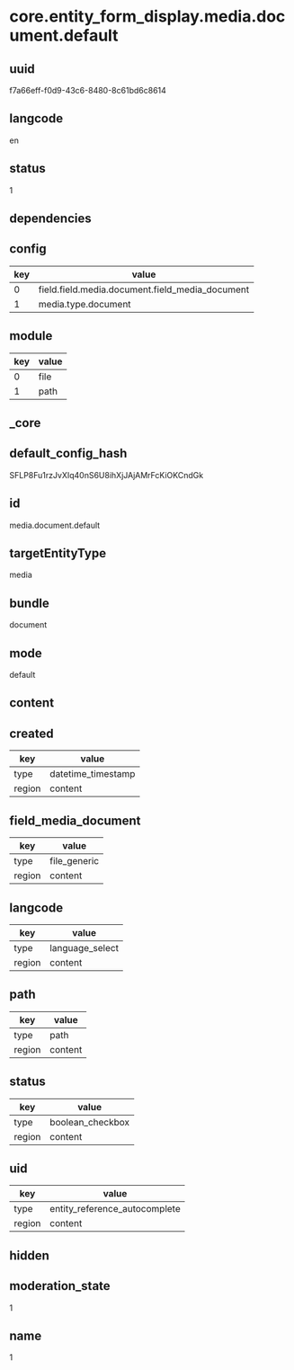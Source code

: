 # core.entity_form_display.media.document.default

## uuid
f7a66eff-f0d9-43c6-8480-8c61bd6c8614

## langcode
en

## status
1

## dependencies

## config
|key|value|
|-|-|
|0|field.field.media.document.field_media_document|
|1|media.type.document|


## module
|key|value|
|-|-|
|0|file|
|1|path|


## _core

## default_config_hash
SFLP8Fu1rzJvXIq40nS6U8ihXjJAjAMrFcKiOKCndGk

## id
media.document.default

## targetEntityType
media

## bundle
document

## mode
default

## content

## created
|key|value|
|-|-|
|type|datetime_timestamp|
|region|content|


## field_media_document
|key|value|
|-|-|
|type|file_generic|
|region|content|


## langcode
|key|value|
|-|-|
|type|language_select|
|region|content|


## path
|key|value|
|-|-|
|type|path|
|region|content|


## status
|key|value|
|-|-|
|type|boolean_checkbox|
|region|content|


## uid
|key|value|
|-|-|
|type|entity_reference_autocomplete|
|region|content|


## hidden

## moderation_state
1

## name
1
